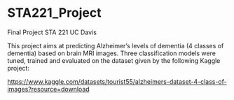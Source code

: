 # STA221_Project
Final Project STA 221 UC Davis

This project aims at predicting Alzheimer’s levels of dementia (4 classes of dementia) based on brain MRI images. Three classification models were tuned, trained and evaluated on the dataset given by the following Kaggle project: 

https://www.kaggle.com/datasets/tourist55/alzheimers-dataset-4-class-of-images?resource=download
